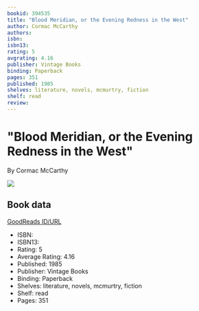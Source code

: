 ```yaml
---
bookid: 394535
title: "Blood Meridian, or the Evening Redness in the West"
author: Cormac McCarthy
authors: 
isbn: 
isbn13: 
rating: 5
avgrating: 4.16
publisher: Vintage Books
binding: Paperback
pages: 351
published: 1985
shelves: literature, novels, mcmurtry, fiction
shelf: read
review: 
---
```


# "Blood Meridian, or the Evening Redness in the West"

By Cormac McCarthy

![](https://i.gr-assets.com/images/S/compressed.photo.goodreads.com/books/1453995760l/394535._SY475_.jpg)

## Book data

[GoodReads ID/URL](https://www.goodreads.com/book/show/394535)

- ISBN: 
- ISBN13: 
- Rating: 5
- Average Rating: 4.16
- Published: 1985
- Publisher: Vintage Books
- Binding: Paperback
- Shelves: literature, novels, mcmurtry, fiction
- Shelf: read
- Pages: 351

